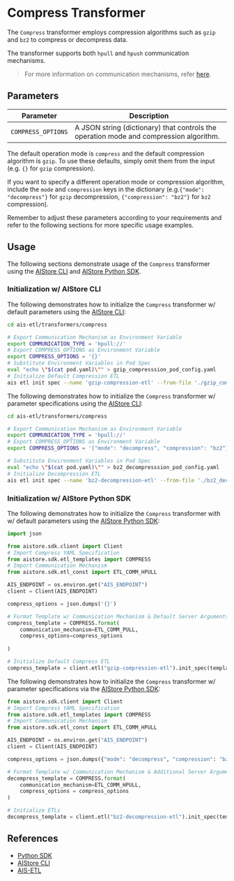 # Compress Transformer

The `Compress` transformer employs compression algorithms such as `gzip` and `bz2` to compress or decompress data. 

The transformer supports both `hpull` and `hpush` communication mechanisms.

> For more information on communication mechanisms, refer [here](https://github.com/NVIDIA/aistore/blob/master/docs/etl.md#communication-mechanisms).

## Parameters

| Parameter | Description |
|---|---|
| `COMPRESS_OPTIONS` | A JSON string (dictionary) that controls the operation mode and compression algorithm. |

The default operation mode is `compress` and the default compression algorithm is `gzip`. To use these defaults, simply omit them from the input (e.g. `{}` for `gzip` compression).

If you want to specify a different operation mode or compression algorithm, include the `mode` and `compression` keys in the dictionary (e.g.`{"mode": "decompress"}` for `gzip` decompression, `{"compression": "bz2"}` for `bz2` compression).

Remember to adjust these parameters according to your requirements and refer to the following sections for more specific usage examples.

## Usage

The following sections demonstrate usage of the `Compress` transformer using the [AIStore CLI](https://github.com/NVIDIA/aistore/blob/master/docs/cli.md) and [AIStore Python SDK](https://github.com/NVIDIA/aistore/blob/master/python/aistore/sdk/README.md).

### Initialization w/ AIStore CLI

The following demonstrates how to initialize the `Compress` transformer w/ default parameters using the [AIStore CLI](https://github.com/NVIDIA/aistore/blob/master/docs/cli.md):

```bash
cd ais-etl/transformers/compress

# Export Communication Mechanism as Environment Variable
export COMMUNICATION_TYPE = 'hpull://'
# Export COMPRESS_OPTIONS as Environment Variable
export COMPRESS_OPTIONS = '{}'
# Substitute Environment Variables in Pod Spec
eval "echo \"$(cat pod.yaml)\"" > gzip_compresssion_pod_config.yaml 
# Initialize Default Compression ETL
ais etl init spec --name 'gzip-compression-etl' --from-file './gzip_compression_pod_config.yaml'
```

The following demonstrates how to initialize the `Compress` transformer w/ parameter specifications using the [AIStore CLI](https://github.com/NVIDIA/aistore/blob/master/docs/cli.md):

```bash
cd ais-etl/transformers/compress

# Export Communication Mechanism as Environment Variable
export COMMUNICATION_TYPE = 'hpull://'
# Export COMPRESS_OPTIONS as Environment Variable
export COMPRESS_OPTIONS = '{"mode": "decompress", "compression": "bz2"}'

# Substitute Environment Variables in Pod Spec
eval "echo \"$(cat pod.yaml)\"" > bz2_decompresssion_pod_config.yaml 
# Initialize Decompression ETL
ais etl init spec --name 'bz2-decompression-etl' --from-file './bz2_decompression_pod_config.yaml'
```

### Initialization w/ AIStore Python SDK

The following demonstrates how to initialize the `Compress` transformer with w/ default parameters using the [AIStore Python SDK](https://github.com/NVIDIA/aistore/blob/master/python/aistore/sdk/README.md):

```python
import json

from aistore.sdk.client import Client
# Import Compress YAML Specification
from aistore.sdk.etl_templates import COMPRESS
# Import Communication Mechanism
from aistore.sdk.etl_const import ETL_COMM_HPULL

AIS_ENDPOINT = os.environ.get("AIS_ENDPOINT")
client = Client(AIS_ENDPOINT)

compress_options = json.dumps('{}')

# Format Template w/ Communication Mechanism & Default Server Arguments
compress_template = COMPRESS.format(
    communication_mechanism=ETL_COMM_PULL,
    compress_options=compress_options
    
)

# Initialize Default Compress ETL
compress_template = client.etl("gzip-compression-etl").init_spec(template=compress_template, communication_type=ETL_COMM_HPULL)
```

The following demonstrates how to initialize the `Compress` transformer w/ parameter specifications via the [AIStore Python SDK](https://github.com/NVIDIA/aistore/blob/master/python/aistore/sdk/README.md):

```python
from aistore.sdk.client import Client
# Import Compress YAML Specification
from aistore.sdk.etl_templates import COMPRESS
# Import Communication Mechanism
from aistore.sdk.etl_const import ETL_COMM_HPULL

AIS_ENDPOINT = os.environ.get("AIS_ENDPOINT")
client = Client(AIS_ENDPOINT)

compress_options = json.dumps({"mode": "decompress", "compression": "bz2"})

# Format Template w/ Communication Mechanism & Additional Server Arguments
decompress_template = COMPRESS.format(
    communication_mechanism=ETL_COMM_HPULL,
    compress_options = compress_options
)

# Initialize ETLs
decompress_template = client.etl("bz2-decompression-etl").init_spec(template=decompress_template, communication_type=ETL_COMM_HPULL)
```

## References

- [Python SDK](https://github.com/NVIDIA/aistore/blob/master/python/aistore/sdk/README.md)
- [AIStore CLI](https://github.com/NVIDIA/aistore/blob/master/docs/cli.md)
- [AIS-ETL](https://github.com/NVIDIA/aistore/blob/master/docs/etl.md)
